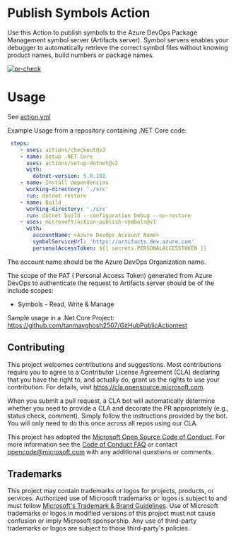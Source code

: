 # Publish Symbols Action

Use this Action to publish symbols to the Azure DevOps Package Management symbol server (Artifacts server). Symbol servers enables your debugger to automatically retrieve the correct symbol files without knowing product names, build numbers or package names.

[![pr-check](https://github.com/microsoft/action-publish-symbols/actions/workflows/pr-check.yml/badge.svg)](https://github.com/microsoft/action-publish-symbols/actions/workflows/pr-check.yml)

# Usage

See [action.yml](action.yml)

Example Usage from a repository containing .NET Core code:
```yaml
 steps:
    - uses: actions/checkout@v3
    - name: Setup .NET Core
      uses: actions/setup-dotnet@v2
      with:
        dotnet-version: 5.0.102
    - name: Install dependencies
      working-directory: './src'
      run: dotnet restore
    - name: Build
      working-directory: './src'
      run: dotnet build --configuration Debug --no-restore
    - uses: microsoft/action-publish-symbols@v1
      with:
        accountName: <Azure DevOps Account Name>
        symbolServiceUrl: 'https://artifacts.dev.azure.com'
        personalAccessToken: ${{ secrets.PERSONALACCESSTOKEN }}
```

The account name should be the Azure DevOps Organization name.

The scope of the PAT ( Personal Access Token) generated from Azure DevOps to authenticate the request to Artifacts server should be of the include scopes:
- Symbols - Read, Write & Manage

Sample usage in a .Net Core Project: https://github.com/tanmayghosh2507/GitHubPublicActiontest

## Contributing

This project welcomes contributions and suggestions.  Most contributions require you to agree to a
Contributor License Agreement (CLA) declaring that you have the right to, and actually do, grant us
the rights to use your contribution. For details, visit https://cla.opensource.microsoft.com.

When you submit a pull request, a CLA bot will automatically determine whether you need to provide
a CLA and decorate the PR appropriately (e.g., status check, comment). Simply follow the instructions
provided by the bot. You will only need to do this once across all repos using our CLA.

This project has adopted the [Microsoft Open Source Code of Conduct](https://opensource.microsoft.com/codeofconduct/).
For more information see the [Code of Conduct FAQ](https://opensource.microsoft.com/codeofconduct/faq/) or
contact [opencode@microsoft.com](mailto:opencode@microsoft.com) with any additional questions or comments.

## Trademarks

This project may contain trademarks or logos for projects, products, or services. Authorized use of Microsoft 
trademarks or logos is subject to and must follow 
[Microsoft's Trademark & Brand Guidelines](https://www.microsoft.com/en-us/legal/intellectualproperty/trademarks/usage/general).
Use of Microsoft trademarks or logos in modified versions of this project must not cause confusion or imply Microsoft sponsorship.
Any use of third-party trademarks or logos are subject to those third-party's policies.
